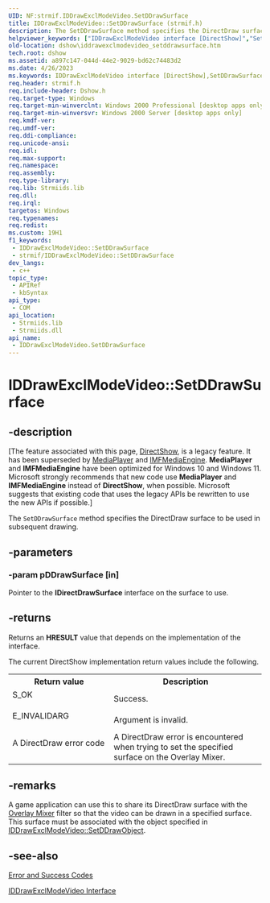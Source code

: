 ```yaml
---
UID: NF:strmif.IDDrawExclModeVideo.SetDDrawSurface
title: IDDrawExclModeVideo::SetDDrawSurface (strmif.h)
description: The SetDDrawSurface method specifies the DirectDraw surface to be used in subsequent drawing.
helpviewer_keywords: ["IDDrawExclModeVideo interface [DirectShow]","SetDDrawSurface method","IDDrawExclModeVideo.SetDDrawSurface","IDDrawExclModeVideo::SetDDrawSurface","IDDrawExclModeVideoSetDDrawSurface","SetDDrawSurface","SetDDrawSurface method [DirectShow]","SetDDrawSurface method [DirectShow]","IDDrawExclModeVideo interface","dshow.iddrawexclmodevideo_setddrawsurface","strmif/IDDrawExclModeVideo::SetDDrawSurface"]
old-location: dshow\iddrawexclmodevideo_setddrawsurface.htm
tech.root: dshow
ms.assetid: a897c147-044d-44e2-9029-bd62c74483d2
ms.date: 4/26/2023
ms.keywords: IDDrawExclModeVideo interface [DirectShow],SetDDrawSurface method, IDDrawExclModeVideo.SetDDrawSurface, IDDrawExclModeVideo::SetDDrawSurface, IDDrawExclModeVideoSetDDrawSurface, SetDDrawSurface, SetDDrawSurface method [DirectShow], SetDDrawSurface method [DirectShow],IDDrawExclModeVideo interface, dshow.iddrawexclmodevideo_setddrawsurface, strmif/IDDrawExclModeVideo::SetDDrawSurface
req.header: strmif.h
req.include-header: Dshow.h
req.target-type: Windows
req.target-min-winverclnt: Windows 2000 Professional [desktop apps only]
req.target-min-winversvr: Windows 2000 Server [desktop apps only]
req.kmdf-ver: 
req.umdf-ver: 
req.ddi-compliance: 
req.unicode-ansi: 
req.idl: 
req.max-support: 
req.namespace: 
req.assembly: 
req.type-library: 
req.lib: Strmiids.lib
req.dll: 
req.irql: 
targetos: Windows
req.typenames: 
req.redist: 
ms.custom: 19H1
f1_keywords:
 - IDDrawExclModeVideo::SetDDrawSurface
 - strmif/IDDrawExclModeVideo::SetDDrawSurface
dev_langs:
 - c++
topic_type:
 - APIRef
 - kbSyntax
api_type:
 - COM
api_location:
 - Strmiids.lib
 - Strmiids.dll
api_name:
 - IDDrawExclModeVideo.SetDDrawSurface
---
```


# IDDrawExclModeVideo::SetDDrawSurface


## -description

\[The feature associated with this page, [DirectShow](/windows/win32/directshow/directshow), is a legacy feature. It has been superseded by [MediaPlayer](/uwp/api/Windows.Media.Playback.MediaPlayer) and [IMFMediaEngine](/windows/win32/api/mfmediaengine/nn-mfmediaengine-imfmediaengine). **MediaPlayer** and **IMFMediaEngine** have been optimized for Windows 10 and Windows 11. Microsoft strongly recommends that new code use **MediaPlayer** and **IMFMediaEngine** instead of **DirectShow**, when possible. Microsoft suggests that existing code that uses the legacy APIs be rewritten to use the new APIs if possible.\]

The <code>SetDDrawSurface</code> method specifies the DirectDraw surface to be used in subsequent drawing.

## -parameters

### -param pDDrawSurface [in]

Pointer to the <b>IDirectDrawSurface</b> interface on the surface to use.

## -returns

Returns an <b>HRESULT</b> value that depends on the implementation of the interface.

The current DirectShow implementation return values include the following.

<table>
<tr>
<th>Return value</th>
<th>Description</th>
</tr>
<tr>
<td width="40%">
<dl>
<dt>S_OK</dt>
</dl>
</td>
<td width="60%">
Success.

</td>
</tr>
<tr>
<td width="40%">
<dl>
<dt>E_INVALIDARG</dt>
</dl>
</td>
<td width="60%">
Argument is invalid.

</td>
</tr>
<tr>
<td width="40%">
<dl>
<dt>A DirectDraw error code</dt>
</dl>
</td>
<td width="60%">
A DirectDraw error is encountered when trying to set the specified surface on the Overlay Mixer.

</td>
</tr>
</table>

## -remarks

A game application can use this to share its DirectDraw surface with the <a href="/windows/desktop/DirectShow/overlay-mixer-filter">Overlay Mixer</a> filter so that the video can be drawn in a specified surface. This surface must be associated with the object specified in <a href="/windows/desktop/api/strmif/nf-strmif-iddrawexclmodevideo-setddrawobject">IDDrawExclModeVideo::SetDDrawObject</a>.

## -see-also

<a href="/windows/desktop/DirectShow/error-and-success-codes">Error and Success Codes</a>



<a href="/windows/desktop/api/strmif/nn-strmif-iddrawexclmodevideo">IDDrawExclModeVideo Interface</a>